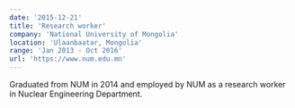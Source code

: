 ```yaml
---
date: '2015-12-21'
title: 'Research worker'
company: 'National University of Mongolia'
location: 'Ulaanbaatar, Mongolia'
range: 'Jan 2013 - Oct 2016'
url: 'https://www.num.edu.mn'
---
```


Graduated from NUM in 2014 and employed by NUM as a research worker in Nuclear Engineering Department.

